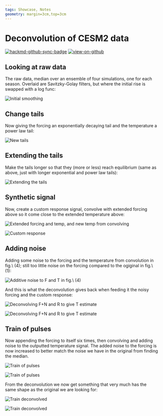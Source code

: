 ```yaml
---
tags: Showcase, Notes
geometry: margin=3cm,top=3cm
---
```


# Deconvolution of CESM2 data

[![hackmd-github-sync-badge](https://hackmd.io/j4L-EIhRQqGdl5KmiIZ-_w/badge)](https://hackmd.io/@engeir/HJ5zwhhsq)
[![view-on-github](https://img.shields.io/badge/View%20on-GitHub-yellowgreen)](https://github.com/engeir/hack-md-notes/blob/main/devonv_verify.md)

## Looking at raw data

The raw data, median over an ensemble of four simulations, one for each season. Overlaid
are Savitzky-Golay filters, but where the initial rise is swapped with a log func:

![Initial smoothing](https://raw.githubusercontent.com/engeir/state-of-art-volcanoes-in-climate/009c119fdc3adb488515774cdc457d934e37b242/pic/easy_smooth.png?token=GHSAT0AAAAAABWTVV7K7EGK4SZM7BAFF4GMYWQRJCA "Initial smoothing")

## Change tails

Now giving the forcing an exponentially decaying tail and the temperature a power law
tail:

![New tails](https://raw.githubusercontent.com/engeir/state-of-art-volcanoes-in-climate/636abd85af0142d8f162aaa1636f567f5c020ede/pic/extra_smooth.png?token=GHSAT0AAAAAABWTVV7KP2OAMAXPKIART6FEYWQLWPA "New tails")

## Extending the tails

Make the tails longer so that they (more or less) reach equilibrium (same as above, just
with longer exponential and power law tails):

![Extending the tails](https://raw.githubusercontent.com/engeir/state-of-art-volcanoes-in-climate/636abd85af0142d8f162aaa1636f567f5c020ede/pic/extrapolate.png?token=GHSAT0AAAAAABWTVV7L5QE3YG4HUOBWSL4MYWQLXFA "Extending the tails")

## Synthetic signal

Now, create a custom response signal, convolve with extended forcing above so it come
close to the extended temperature above:

![Extended forcing and temp, and new temp from convolving](https://raw.githubusercontent.com/engeir/state-of-art-volcanoes-in-climate/636abd85af0142d8f162aaa1636f567f5c020ede/pic/fake_signal.png?token=GHSAT0AAAAAABWTVV7LFWLKBTOVMY5DGEBAYWQLX4Q "Extended forcing and temp, and new temp from convolving")

![Custom response](https://raw.githubusercontent.com/engeir/state-of-art-volcanoes-in-climate/636abd85af0142d8f162aaa1636f567f5c020ede/pic/fake_signal_r.png?token=GHSAT0AAAAAABWTVV7KNWTYQHUDOCK5A5EOYWQLYJQ "Custom response")

<!-- \begin{figure}[!h] -->
<!-- \caption{Extended forcing and temp, and new temp from convolving with response (right)} -->
<!-- \end{figure} -->

## Adding noise

Adding some noise to the forcing and the temperature from convolution in fig.\ (4);
still too little noise on the forcing compared to the ogiginal in fig.\ (1):

![Additive noise to F and T in fig.\ (4)](https://raw.githubusercontent.com/engeir/state-of-art-volcanoes-in-climate/636abd85af0142d8f162aaa1636f567f5c020ede/pic/add_noise.png?token=GHSAT0AAAAAABWTVV7LDDS2QX63SDIBJ4JMYWQLY2A "Additive noise to F and T in fig. (4)")

And this is what the deconvolution gives back when feeding it the noisy forcing and the
custom response:

![Deconvolving F+N and R to give T estimate](https://raw.githubusercontent.com/engeir/state-of-art-volcanoes-in-climate/636abd85af0142d8f162aaa1636f567f5c020ede/pic/add_noise_deconv.png?token=GHSAT0AAAAAABWTVV7LWMZECPZP7RHNITWCYWQLZOA "Deconvolving F+N and R to give T estimate")

![Deconvolving F+N and R to give T estimate](https://raw.githubusercontent.com/engeir/state-of-art-volcanoes-in-climate/636abd85af0142d8f162aaa1636f567f5c020ede/pic/add_noise_deconv_clip.png?token=GHSAT0AAAAAABWTVV7KPMLMIGY3S4PYW3AUYWQLZ7A "Deconvolving F+N and R to give T estimate")

<!-- \begin{figure}[!h] -->
<!-- \caption{Deconvolving F+N and R to give T estimate} -->
<!-- \end{figure} -->

## Train of pulses

Now appending the forcing to itself six times, then convolving and adding noise to the
outputted temperature signal. The added noise to the forcing is now increased to better
match the noise we have in the original from finding the median.

![Train of pulses](https://raw.githubusercontent.com/engeir/state-of-art-volcanoes-in-climate/636abd85af0142d8f162aaa1636f567f5c020ede/pic/train_conv.png?token=GHSAT0AAAAAABWTVV7LA6PEEQDCC6FJPU4SYWQL2RA "Train of pulses")

![Train of pulses](https://raw.githubusercontent.com/engeir/state-of-art-volcanoes-in-climate/636abd85af0142d8f162aaa1636f567f5c020ede/pic/train_conv_clip.png?token=GHSAT0AAAAAABWTVV7KGFFJCEG62IZ2XHG6YWQL3GA "Train of pulses")

<!-- \begin{figure}[!h] -->
<!-- \caption{Train of pulses with additivie noise} -->
<!-- \end{figure} -->

From the deconvolution we now get something that very much has the same shape as the
original we are looking for:

![Train deconvolved](https://raw.githubusercontent.com/engeir/state-of-art-volcanoes-in-climate/636abd85af0142d8f162aaa1636f567f5c020ede/pic/train_conv_deconv.png?token=GHSAT0AAAAAABWTVV7KVQWOTLAIVR2P7OKGYWQL3UA "Train deconvolved")

![Train deconvolved](https://raw.githubusercontent.com/engeir/state-of-art-volcanoes-in-climate/636abd85af0142d8f162aaa1636f567f5c020ede/pic/train_conv_deconv_clip.png?token=GHSAT0AAAAAABWTVV7KJBT3JMHP4YKDIDS2YWQL37Q "Train deconvolved")

<!-- \begin{figure}[!h] -->
<!-- \caption{Deconvolving (T+N) and (F+N) to get an estimate of R, with original overlaid} -->
<!-- \end{figure} -->
